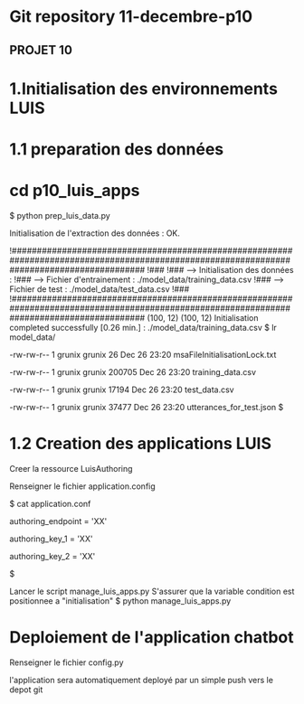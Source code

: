 # Git repository 11-decembre-p10
## PROJET 10


# 1.Initialisation des environnements LUIS
# 1.1 preparation des données

# cd p10_luis_apps
$ python prep_luis_data.py 

Initialisation de l'extraction des données : OK.

!########################################################################################################################################### 
!###
!### -->  Initialisation des données :
!### -->  Fichier d'entrainement : ./model_data/training_data.csv
!### -->  Fichier de test : ./model_data/test_data.csv
!###
!###########################################################################################################################################
(100, 12)
(100, 12)
Initialisation completed successfully   [0.26 min.] : ./model_data/training_data.csv
$ lr model_data/

-rw-rw-r-- 1 grunix grunix     26 Dec 26 23:20 msaFileInitialisationLock.txt

-rw-rw-r-- 1 grunix grunix 200705 Dec 26 23:20 training_data.csv

-rw-rw-r-- 1 grunix grunix  17194 Dec 26 23:20 test_data.csv

-rw-rw-r-- 1 grunix grunix  37477 Dec 26 23:20 utterances_for_test.json
$

# 1.2 Creation des applications LUIS

Creer la ressource LuisAuthoring 

Renseigner le fichier application.config

$ cat application.conf 

authoring_endpoint = 'XX'

authoring_key_1 = 'XX'

authoring_key_2 = 'XX'

$

Lancer le script manage_luis_apps.py
S'assurer que la variable condition est positionnee a "initialisation"
$ python manage_luis_apps.py

# Deploiement de l'application chatbot

Renseigner le fichier config.py

l'application sera automatiquement deployé par un simple push vers le depot git
